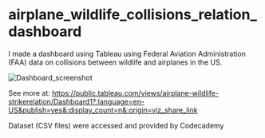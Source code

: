 # airplane_wildlife_collisions_relation_dashboard

I made a dashboard using Tableau using Federal Aviation Administration (FAA) data on collisions between wildlife and airplanes in the US.

![Dashboard_screenshot](https://github.com/m4riegomz/airplane_wildlife_collisions_relation_dashboard/assets/104503530/6a341e0f-3385-4152-baf6-07bf1dfe1748)

See more at: https://public.tableau.com/views/airplane-wildlife-strikerelation/Dashboard1?:language=en-US&publish=yes&:display_count=n&:origin=viz_share_link

Dataset (CSV files) were accessed and provided by Codecademy
